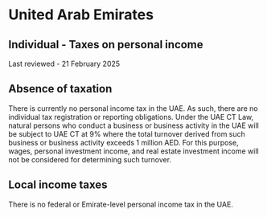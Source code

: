 # United Arab Emirates
## Individual - Taxes on personal income
Last reviewed - 21 February 2025
## Absence of taxation
There is currently no personal income tax in the UAE. As such, there are no individual tax registration or reporting obligations.
Under the UAE CT Law, natural persons who conduct a business or business activity in the UAE will be subject to UAE CT at 9% where the total turnover derived from such business or business activity exceeds 1 million AED. For this purpose, wages, personal investment income, and real estate investment income will not be considered for determining such turnover.
## Local income taxes
There is no federal or Emirate-level personal income tax in the UAE.

